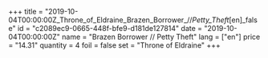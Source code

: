 +++
title = "2019-10-04T00:00:00Z_Throne_of_Eldraine_Brazen_Borrower_//_Petty_Theft_[en]_false"
id = "c2089ec9-0665-448f-bfe9-d181de127814"
date = "2019-10-04T00:00:00Z"
name = "Brazen Borrower // Petty Theft"
lang = ["en"]
price = "14.31"
quantity = 4
foil = false
set = "Throne of Eldraine"
+++
